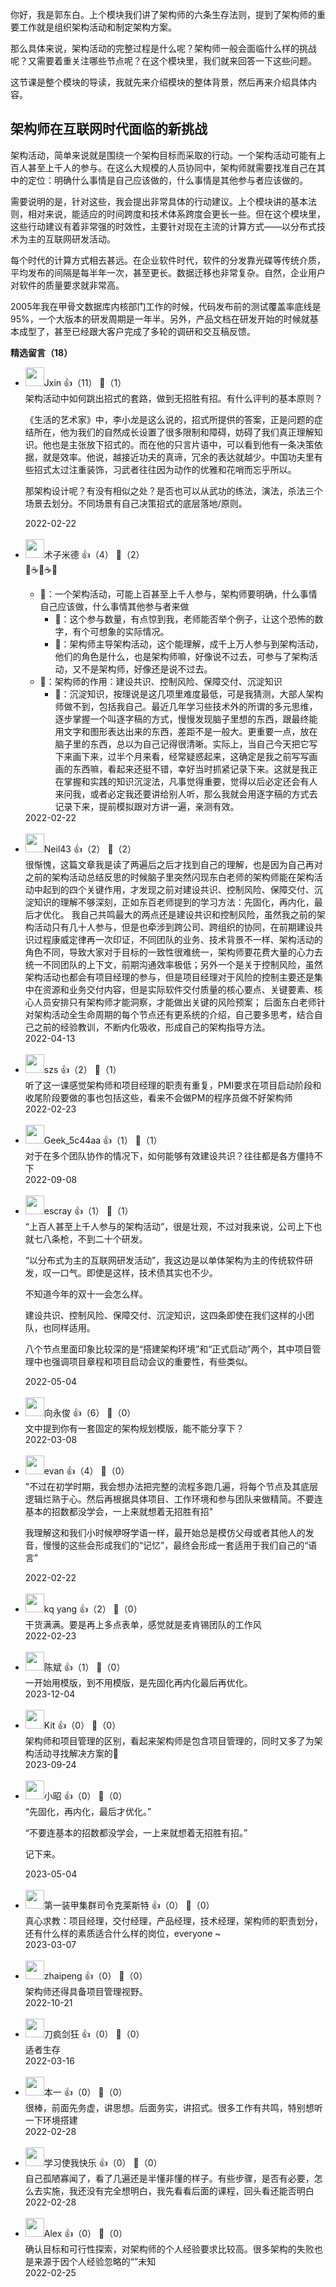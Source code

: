 你好，我是郭东白。上个模块我们讲了架构师的六条生存法则，提到了架构师的重要工作就是组织架构活动和制定架构方案。

那么具体来说，架构活动的完整过程是什么呢？架构师一般会面临什么样的挑战呢？又需要着重关注哪些节点呢？在这个模块里，我们就来回答一下这些问题。

这节课是整个模块的导读，我就先来介绍模块的整体背景，然后再来介绍具体内容。

## 架构师在互联网时代面临的新挑战

架构活动，简单来说就是围绕一个架构目标而采取的行动。一个架构活动可能有上百人甚至上千人的参与。在这么大规模的人员协同中，架构师就需要找准自己在其中的定位：明确什么事情是自己应该做的，什么事情是其他参与者应该做的。

需要说明的是，针对这些，我会提出非常具体的行动建议。上个模块讲的基本法则，相对来说，能适应的时间跨度和技术体系跨度会更长一些。但在这个模块里，这些行动建议有着非常强的时效性，主要针对现在主流的计算方式——以分布式技术为主的互联网研发活动。

每个时代的计算方式相去甚远。在企业软件时代，软件的分发靠光碟等传统介质，平均发布的间隔是每半年一次，甚至更长。数据迁移也非常复杂。自然，企业用户对软件的质量要求就非常高。

2005年我在甲骨文数据库内核部门工作的时候，代码发布前的测试覆盖率底线是95%，一个大版本的研发周期是一年半。另外，产品文档在研发开始的时候就基本成型了，甚至已经跟大客户完成了多轮的调研和交互稿反馈。
<div><strong>精选留言（18）</strong></div><ul>
<li><img src="https://static001.geekbang.org/account/avatar/00/13/17/27/ec30d30a.jpg" width="30px"><span>Jxin</span> 👍（11） 💬（1）<div>架构活动中如何跳出招式的套路，做到无招胜有招。有什么评判的基本原则？

《生活的艺术家》中，李小龙是这么说的，招式所提供的答案，正是问题的症结所在，他为我们的自然成长设置了很多限制和障碍，妨碍了我们真正理解知识。他也是主张放下招式的。而在他的只言片语中，可以看到他有一条决策依据，就是效率。他说，越接近功夫的真谛，冗余的表达就越少。中国功夫里有些招式太过注重装饰，习武者往往因为动作的优雅和花哨而忘乎所以。

那架构设计呢？有没有相似之处？是否也可以从武功的练法，演法，杀法三个场景去划分。不同场景有自己决策招式的底层落地&#47;原则。</div>2022-02-22</li><br/><li><img src="https://static001.geekbang.org/account/avatar/00/1c/f6/27/c27599ae.jpg" width="30px"><span>术子米德</span> 👍（4） 💬（2）<div>🤔☕️🤔☕️🤔
* 📖：一个架构活动，可能上百甚至上千人参与，架构师要明确，什么事情自己应该做，什么事情其他参与者来做
    * 🤔：这个参与数量，有点惊到我，老师能否举个例子，让这个恐怖的数字，有个可想象的实际情况。
    * 🤔：架构师主导架构活动，这个能理解，成千上万人参与到架构活动，他们的角色是什么，也是架构师嘛，好像说不过去，可参与了架构活动，又不是架构师，好像还是说不过去。
* 📖：架构师的作用：建设共识、控制风险、保障交付、沉淀知识
    * 🤔：沉淀知识，按理说是这几项里难度最低，可是我猜测，大部人架构师做不到，包括我自己。最近几年学习些技术外的所谓的多元思维，逐步掌握一个叫逐字稿的方式，慢慢发现脑子里想的东西，跟最终能用文字和图形表达出来的东西，差距不是一般大。更重要一点，放在脑子里的东西，总以为自己记得很清晰。实际上，当自己今天把它写下来画下来，过半个月来看，经常疑惑起来，这确定是我之前写写画画的东西嘛，看起来还挺不错，幸好当时抓紧记录下来。这就是我正在掌握和实践的知识沉淀法，凡事觉得重要，觉得以后必定还会有人来问我，或者必定我还要讲给别人听，那么我就会用逐字稿的方式去记录下来，提前模拟跟对方讲一遍，亲测有效。
</div>2022-02-22</li><br/><li><img src="https://wx.qlogo.cn/mmopen/vi_32/2nM9PaEsM4XTZuqQiavicyRuibcp8n1tBpL9mFTRbeqn47dzU9eGNoicJYUOO8tUiaU6pT2D8rjmG0DlBv1eFVWZrkQ/132" width="30px"><span>Neil43</span> 👍（2） 💬（2）<div>很惭愧，这篇文章我是读了两遍后之后才找到自己的理解，也是因为自己再对之前的架构活动总结反思的时候脑子里突然闪现东白老师的架构师能在架构活动中起到的四个关键作用，才发现之前对建设共识、控制风险、保障交付、沉淀知识的理解不够深刻，正如东百老师提到的学习方法：先固化，再内化，最后才优化。
我自己共鸣最大的两点还是建设共识和控制风险，虽然我之前的架构活动只有几十人参与，但是也牵涉到跨公司、跨组织的协同，在前期建设共识过程康威定律再一次印证，不同团队的业务、技术背景不一样、架构活动的角色不同，导致大家对于目标的一致性很难统一，架构师要花费大量的心力去统一不同团队的上下文，前期沟通效率极低；另外一个是关于控制风险，虽然架构活动也都会有项目经理的参与，但是项目经理对于风险的控制主要还是集中在资源和业务交付内容，但是实际软件交付质量的核心要点、关键要素、核心人员安排只有架构师才能洞察，才能做出关键的风险预案；
后面东白老师针对架构活动全生命周期的每个节点还有更系统的介绍，自己要多思考，结合自己之前的经验教训，不断内化吸收，形成自己的架构指导方法。</div>2022-04-13</li><br/><li><img src="https://static001.geekbang.org/account/avatar/00/0f/9e/f1/abb7bfe3.jpg" width="30px"><span>szs</span> 👍（2） 💬（1）<div>听了这一课感觉架构师和项目经理的职责有重复，PMI要求在项目启动阶段和收尾阶段要做的事也包括这些，看来不会做PM的程序员做不好架构师</div>2022-02-23</li><br/><li><img src="https://thirdwx.qlogo.cn/mmopen/vi_32/DYAIOgq83erwIgbTd3oy4ESHr6bX9iblONuwgU0MWHcgxndWwNNRQGXlhicduummSiamfTcxHsicicxR4nElxzj280Q/132" width="30px"><span>Geek_5c44aa</span> 👍（1） 💬（1）<div>对于在多个团队协作的情况下，如何能够有效建设共识？往往都是各方僵持不下</div>2022-09-08</li><br/><li><img src="https://static001.geekbang.org/account/avatar/00/0f/92/6d/becd841a.jpg" width="30px"><span>escray</span> 👍（1） 💬（1）<div>“上百人甚至上千人参与的架构活动”，很是壮观，不过对我来说，公司上下也就七八条枪，不到二十个研发。

“以分布式为主的互联网研发活动”，我这边是以单体架构为主的传统软件研发，叹一口气。即使是这样，技术债其实也不少。

不知道今年的双十一会怎么样。

建设共识、控制风险、保障交付、沉淀知识，这四条即使在我们这样的小团队，也同样适用。

八个节点里面印象比较深的是“搭建架构环境”和“正式启动”两个，其中项目管理中也强调项目章程和项目启动会议的重要性，有些类似。</div>2022-05-04</li><br/><li><img src="https://static001.geekbang.org/account/avatar/00/11/dd/21/382ec2bf.jpg" width="30px"><span>向永俊</span> 👍（6） 💬（0）<div>文中提到你有一套固定的架构规划模版，能不能分享下？</div>2022-03-08</li><br/><li><img src="https://static001.geekbang.org/account/avatar/00/17/33/09/d97b0ef2.jpg" width="30px"><span>evan</span> 👍（4） 💬（0）<div>&quot;不过在初学时期，我会想办法把完整的流程多跑几遍，将每个节点及其底层逻辑烂熟于心。然后再根据具体项目、工作环境和参与团队来做精简。不要连基本的招数都没学会，一上来就想着无招胜有招&quot;

我理解这和我们小时候咿呀学语一样，最开始总是模仿父母或者其他人的发音，慢慢的这些会形成我们的“记忆”，最终会形成一套适用于我们自己的“语言”</div>2022-02-22</li><br/><li><img src="https://static001.geekbang.org/account/avatar/00/2b/9f/5c/a1195d23.jpg" width="30px"><span>kq yang</span> 👍（2） 💬（0）<div>干货满满。要是再上多点表单，感觉就是麦肯锡团队的工作风</div>2022-02-23</li><br/><li><img src="https://static001.geekbang.org/account/avatar/00/11/89/da/136cdca6.jpg" width="30px"><span>陈斌</span> 👍（1） 💬（0）<div>一开始用模版，到不用模版，是先固化再内化最后再优化。</div>2023-12-04</li><br/><li><img src="https://static001.geekbang.org/account/avatar/00/11/56/07/b9cfdf33.jpg" width="30px"><span>Kit</span> 👍（0） 💬（0）<div>架构师和项目管理的区别，看起来架构师是包含项目管理的，同时又多了为架构活动寻找解决方案的🫵</div>2023-09-24</li><br/><li><img src="https://static001.geekbang.org/account/avatar/00/14/3f/39/a4c2154b.jpg" width="30px"><span>小昭</span> 👍（0） 💬（0）<div>“先固化，再内化，最后才优化。”

“不要连基本的招数都没学会，一上来就想着无招胜有招。”

记下来。</div>2023-05-04</li><br/><li><img src="https://static001.geekbang.org/account/avatar/00/13/50/2b/2344cdaa.jpg" width="30px"><span>第一装甲集群司令克莱斯特</span> 👍（0） 💬（0）<div>真心求教：项目经理，交付经理，产品经理，技术经理，架构师的职责划分，还有什么样的素质适合什么样的岗位，everyone ~</div>2023-03-07</li><br/><li><img src="https://static001.geekbang.org/account/avatar/00/28/3c/b0/4d57c469.jpg" width="30px"><span>zhaipeng</span> 👍（0） 💬（0）<div>架构师还得具备项目管理视野。​</div>2022-10-21</li><br/><li><img src="https://static001.geekbang.org/account/avatar/00/2b/ce/cb/8f9cb975.jpg" width="30px"><span>刀疯剑狂</span> 👍（0） 💬（0）<div>适者生存</div>2022-03-16</li><br/><li><img src="https://static001.geekbang.org/account/avatar/00/23/e1/84/580c52a4.jpg" width="30px"><span>本一</span> 👍（0） 💬（0）<div>很棒，前面先务虚，讲思想。后面务实，讲招式。很多工作有共鸣，特别想听一下环境搭建</div>2022-02-28</li><br/><li><img src="https://static001.geekbang.org/account/avatar/00/17/e3/d3/60abede7.jpg" width="30px"><span>学习使我快乐</span> 👍（0） 💬（0）<div>自己孤陋寡闻了，看了几遍还是半懂非懂的样子。有些步骤，是否有必要，怎么去实施，我还没有完全想明白，我先看看后面的课程，回头看还能否明白</div>2022-02-28</li><br/><li><img src="https://static001.geekbang.org/account/avatar/00/0f/a2/fb/94af9cf1.jpg" width="30px"><span>Alex</span> 👍（0） 💬（0）<div>确认目标和可行性探索，对架构师的个人经验要求比较高。很多架构的失败也是来源于因个人经验忽略的“”未知</div>2022-02-25</li><br/>
</ul>